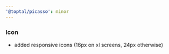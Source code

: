 ```yaml
---
'@toptal/picasso': minor
---
```


### Icon

- added responsive icons (16px on xl screens, 24px otherwise)
